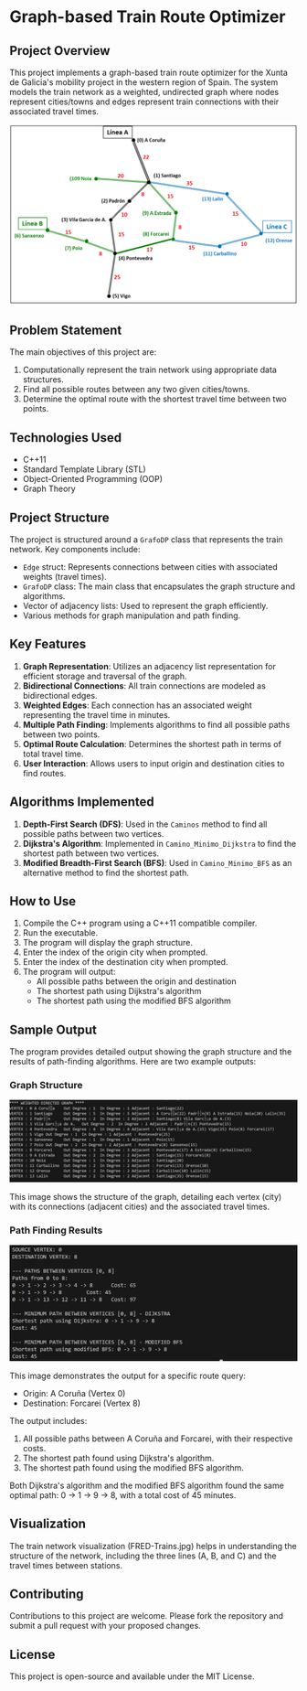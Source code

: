 # Graph-based Train Route Optimizer

## Project Overview

This project implements a graph-based train route optimizer for the Xunta de Galicia's mobility project in the western region of Spain. The system models the train network as a weighted, undirected graph where nodes represent cities/towns and edges represent train connections with their associated travel times.

![Train Network Graph](images/RED-Trains.jpg)

## Problem Statement

The main objectives of this project are:
1. Computationally represent the train network using appropriate data structures.
2. Find all possible routes between any two given cities/towns.
3. Determine the optimal route with the shortest travel time between two points.

## Technologies Used

- C++11
- Standard Template Library (STL)
- Object-Oriented Programming (OOP)
- Graph Theory

## Project Structure

The project is structured around a `GrafoDP` class that represents the train network. Key components include:

- `Edge` struct: Represents connections between cities with associated weights (travel times).
- `GrafoDP` class: The main class that encapsulates the graph structure and algorithms.
- Vector of adjacency lists: Used to represent the graph efficiently.
- Various methods for graph manipulation and path finding.

## Key Features

1. **Graph Representation**: Utilizes an adjacency list representation for efficient storage and traversal of the graph.
2. **Bidirectional Connections**: All train connections are modeled as bidirectional edges.
3. **Weighted Edges**: Each connection has an associated weight representing the travel time in minutes.
4. **Multiple Path Finding**: Implements algorithms to find all possible paths between two points.
5. **Optimal Route Calculation**: Determines the shortest path in terms of total travel time.
6. **User Interaction**: Allows users to input origin and destination cities to find routes.

## Algorithms Implemented

1. **Depth-First Search (DFS)**: Used in the `Caminos` method to find all possible paths between two vertices.
2. **Dijkstra's Algorithm**: Implemented in `Camino_Minimo_Dijkstra` to find the shortest path between two vertices.
3. **Modified Breadth-First Search (BFS)**: Used in `Camino_Minimo_BFS` as an alternative method to find the shortest path.

## How to Use

1. Compile the C++ program using a C++11 compatible compiler.
2. Run the executable.
3. The program will display the graph structure.
4. Enter the index of the origin city when prompted.
5. Enter the index of the destination city when prompted.
6. The program will output:
   - All possible paths between the origin and destination
   - The shortest path using Dijkstra's algorithm
   - The shortest path using the modified BFS algorithm

## Sample Output

The program provides detailed output showing the graph structure and the results of path-finding algorithms. Here are two example outputs:

### Graph Structure
![Graph Structure Output](images/Locations.jpg)

This image shows the structure of the graph, detailing each vertex (city) with its connections (adjacent cities) and the associated travel times.

### Path Finding Results
![Path Finding Results](images/Output.jpg)

This image demonstrates the output for a specific route query:
- Origin: A Coruña (Vertex 0)
- Destination: Forcarei (Vertex 8)

The output includes:
1. All possible paths between A Coruña and Forcarei, with their respective costs.
2. The shortest path found using Dijkstra's algorithm.
3. The shortest path found using the modified BFS algorithm.

Both Dijkstra's algorithm and the modified BFS algorithm found the same optimal path: 0 -> 1 -> 9 -> 8, with a total cost of 45 minutes.

## Visualization

The train network visualization (FRED-Trains.jpg) helps in understanding the structure of the network, including the three lines (A, B, and C) and the travel times between stations.

## Contributing

Contributions to this project are welcome. Please fork the repository and submit a pull request with your proposed changes.

## License

This project is open-source and available under the MIT License.
